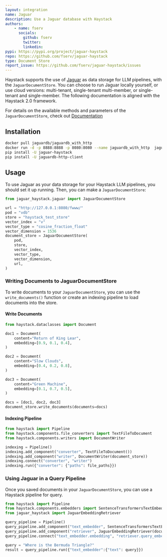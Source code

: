 ```yaml
---
layout: integration
name: Jaguar
description: Use a Jaguar database with Haystack
authors:
    - name: fserv
      socials:
        github: fserv
        twitter: 
        linkedin: 
pypi: https://pypi.org/project/jaguar-haystack
repo: https://github.com/fserv/jaguar-haystack
type: Document Store
report_issue: https://github.com/fserv/jaguar-haystack/issues
---
```


Haystack supports the use of [Jaguar](http://www.jaguardb.com/) as data storage for LLM pipelines, with the `JaguarDocumentStore`. You can choose to run Jaguar locally yourself, or use cloud versions: multi-tenant, single-tenant multi-member, or single-tenant and single-member. The following documentation is aligned with the Haystack 2.0 framework.

For details on the available methods and parameters of the `JaguarDocumentStore`, check out [Documentation](http://www.jaguardb.com/support.html)

## Installation

```bash
docker pull jaguardb/jaguardb_with_http
docker run -d -p 8888:8888 -p 8080:8080 --name jaguardb_with_http  jaguardb/jaguardb_with_http
pip install -U jaguar-haystack
pip install -U jaguardb-http-client
```

## Usage

To use Jaguar as your data storage for your Haystack LLM pipelines, you should set it up running. Then, you can make a `JaguarDocumentStore`:

```python
from jaguar_haystack.jaguar import JaguarDocumentStore

url = "http://127.0.0.1:8080/fwww/"
pod = "vdb"
store = "haystack_test_store"
vector_index = "v"
vector_type = "cosine_fraction_float"
vector_dimension = 1536
document_store = JaguarDocumentStore(
    pod,
    store,
    vector_index,
    vector_type,
    vector_dimension,
    url,
)
```

### Writing Documents to JaguarDocumentStore

To write documents to your `JaguarDocumentStore`, you can use the `write_documents()` function or
create an indexing pipeline to load documents into the store.

#### Write Documents

```python
from haystack.dataclasses import Document

doc1 = Document(
    content="Return of King Lear",
    embedding=[0.9, 0.1, 0.4],
)

doc2 = Document(
    content="Slow Clouds",
    embedding=[0.4, 0.2, 0.8],
)

doc3 = Document(
    content="Green Machine",
    embedding=[0.1, 0.7, 0.5],
)

docs = [doc1, doc2, doc3]
document_store.write_documents(documents=docs)

```


#### Indexing Pipeline

```python
from haystack import Pipeline
from haystack.components.file_converters import TextFileToDocument
from haystack.components.writers import DocumentWriter

indexing = Pipeline()
indexing.add_component("converter", TextFileToDocument())
indexing.add_component("writer", DocumentWriter(document_store))
indexing.connect("converter", "writer")
indexing.run({"converter": {"paths": file_paths}})

```

### Using Jaguar in a Query Pipeline

Once you saved documents in your `JaguarDocumentStore`, you can use a Haystack pipeline for query.

```python
from haystack import Pipeline
from haystack.components.embedders import SentenceTransformersTextEmbedder
from jaguar_haystack import JaguarEmbeddingRetriever

query_pipeline = Pipeline()
query_pipeline.add_component("text_embedder", SentenceTransformersTextEmbedder())
query_pipeline.add_component("retriever", JaguarEmbeddingRetriever(document_store=document_store))
query_pipeline.connect("text_embedder.embedding", "retriever.query_embedding")

query = "Where is the Bermuda Triangle?"
result = query_pipeline.run({"text_embedder":{"text": query}})
```
